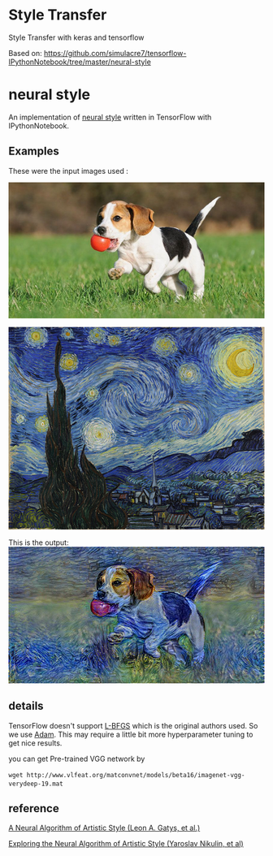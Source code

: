# Style Transfer
Style Transfer with keras and tensorflow

Based on:
https://github.com/simulacre7/tensorflow-IPythonNotebook/tree/master/neural-style


# neural style

An implementation of [neural style][paper] written in TensorFlow with IPythonNotebook.

## Examples

These were the input images used :

![input-content](images/1-content.jpg)

![input-style](images/1-style.jpg)

This is the output:
![output](images/output_1-content.jpg)

## details

TensorFlow doesn't support [L-BFGS][l-bfgs] which is the original authors used.
So we use [Adam][adam]. This may require a little bit more hyperparameter tuning to get nice results.

you can get Pre-trained VGG network by

`wget http://www.vlfeat.org/matconvnet/models/beta16/imagenet-vgg-verydeep-19.mat`


## reference
[A Neural Algorithm of Artistic Style (Leon A. Gatys, et al.)][paper]

[Exploring the Neural Algorithm of Artistic Style (Yaroslav Nikulin, et al)][paper2]

[paper]: http://arxiv.org/pdf/1508.06576v2.pdf
[paper2]: http://arxiv.org/pdf/1602.07188v1.pdf
[style]: http://www.ebsqart.com/Art-Galleries/Contemporary-Cubism/43/Cubist-9/204218/
[rain]: https://afremov.com/RAIN-PRINCESS-Palette-knife-Oil-Painting-on-Canvas-by-Leonid-Afremov-Size-30-x30.html
[UNIST]: http://www.studyinkorea.go.kr/en/sub/college_info/college_info.do?ei_code=562240
[l-bfgs]: https://en.wikipedia.org/wiki/Limited-memory_BFGS
[adam]: http://arxiv.org/abs/1412.6980

